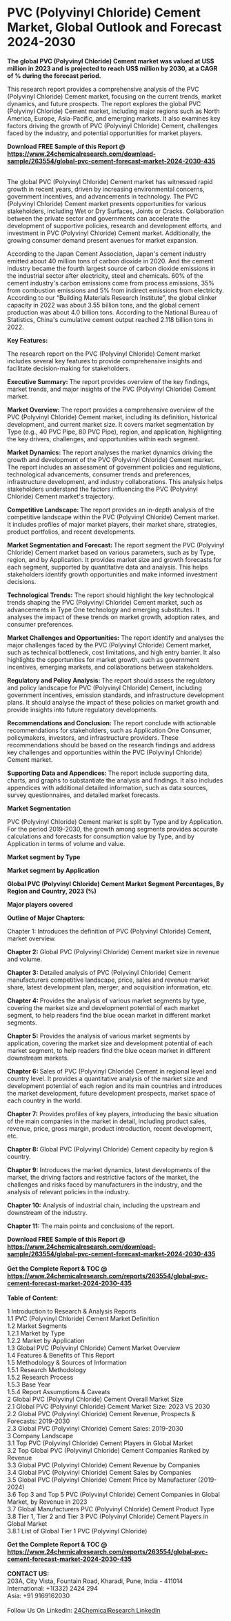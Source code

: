 <h1>PVC (Polyvinyl Chloride) Cement Market, Global Outlook and Forecast 2024-2030</h1><p><strong>The global PVC (Polyvinyl Chloride) Cement market was valued at US$ million in 2023 and is projected to reach US$ million by 2030, at a CAGR of % during the forecast period.</strong></p><p>
</p><p>This research report provides a comprehensive analysis of the PVC (Polyvinyl Chloride) Cement market, focusing on the current trends, market dynamics, and future prospects. The report explores the global PVC (Polyvinyl Chloride) Cement market, including major regions such as North America, Europe, Asia-Pacific, and emerging markets. It also examines key factors driving the growth of PVC (Polyvinyl Chloride) Cement, challenges faced by the industry, and potential opportunities for market players.</p><div><b>Download FREE Sample of this Report @ 
            <a href="https://www.24chemicalresearch.com/download-sample/263554/global-pvc-cement-forecast-market-2024-2030-435">
            https://www.24chemicalresearch.com/download-sample/263554/global-pvc-cement-forecast-market-2024-2030-435</a></b></div><br><p>
The global PVC (Polyvinyl Chloride) Cement market has witnessed rapid growth in recent years, driven by increasing environmental concerns, government incentives, and advancements in technology. The PVC (Polyvinyl Chloride) Cement market presents opportunities for various stakeholders, including Wet or Dry Surfaces, Joints or Cracks. Collaboration between the private sector and governments can accelerate the development of supportive policies, research and development efforts, and investment in PVC (Polyvinyl Chloride) Cement market. Additionally, the growing consumer demand present avenues for market expansion.</p><p>
</p><p>
According to the Japan Cement Association, Japan's cement industry emitted about 40 million tons of carbon dioxide in 2020. And the cement industry became the fourth largest source of carbon dioxide emissions in the industrial sector after electricity, steel and chemicals. 60% of the cement industry's carbon emissions come from process emissions, 35% from combustion emissions and 5% from indirect emissions from electricity. According to our “Building Materials Research Institute”, the global clinker capacity in 2022 was about 3.55 billion tons, and the global cement production was about 4.0 billion tons. According to the National Bureau of Statistics, China's cumulative cement output reached 2.118 billion tons in 2022.</p><p>
<strong>Key Features:</strong></p><p>
The research report on the PVC (Polyvinyl Chloride) Cement market includes several key features to provide comprehensive insights and facilitate decision-making for stakeholders.</p><p>
<strong>Executive Summary: </strong>The report provides overview of the key findings, market trends, and major insights of the PVC (Polyvinyl Chloride) Cement market.</p><p>
<strong>Market Overview: </strong>The report provides a comprehensive overview of the PVC (Polyvinyl Chloride) Cement market, including its definition, historical development, and current market size. It covers market segmentation by Type (e.g., 40 PVC Pipe, 80 PVC Pipe), region, and application, highlighting the key drivers, challenges, and opportunities within each segment.</p><p>
<strong>Market Dynamics: </strong>The report analyses the market dynamics driving the growth and development of the PVC (Polyvinyl Chloride) Cement market. The report includes an assessment of government policies and regulations, technological advancements, consumer trends and preferences, infrastructure development, and industry collaborations. This analysis helps stakeholders understand the factors influencing the PVC (Polyvinyl Chloride) Cement market's trajectory.</p><p>
<strong>Competitive Landscape: </strong>The report provides an in-depth analysis of the competitive landscape within the PVC (Polyvinyl Chloride) Cement market. It includes profiles of major market players, their market share, strategies, product portfolios, and recent developments.</p><p>
<strong>Market Segmentation and Forecast: </strong>The report segment the PVC (Polyvinyl Chloride) Cement market based on various parameters, such as by Type, region, and by Application. It provides market size and growth forecasts for each segment, supported by quantitative data and analysis. This helps stakeholders identify growth opportunities and make informed investment decisions.</p><p>
<strong>Technological Trends:</strong> The report should highlight the key technological trends shaping the PVC (Polyvinyl Chloride) Cement market, such as advancements in Type One technology and emerging substitutes. It analyses the impact of these trends on market growth, adoption rates, and consumer preferences.</p><p>
<strong>Market Challenges and Opportunities:</strong> The report identify and analyses the major challenges faced by the PVC (Polyvinyl Chloride) Cement market, such as technical bottleneck, cost limitations, and high entry barrier. It also highlights the opportunities for market growth, such as government incentives, emerging markets, and collaborations between stakeholders.</p><p>
<strong>Regulatory and Policy Analysis: </strong>The report should assess the regulatory and policy landscape for PVC (Polyvinyl Chloride) Cement, including government incentives, emission standards, and infrastructure development plans. It should analyse the impact of these policies on market growth and provide insights into future regulatory developments.</p><p>
<strong>Recommendations and Conclusion: </strong>The report conclude with actionable recommendations for stakeholders, such as Application One Consumer, policymakers, investors, and infrastructure providers. These recommendations should be based on the research findings and address key challenges and opportunities within the PVC (Polyvinyl Chloride) Cement market.</p><p>
<strong>Supporting Data and Appendices: </strong>The report include supporting data, charts, and graphs to substantiate the analysis and findings. It also includes appendices with additional detailed information, such as data sources, survey questionnaires, and detailed market forecasts.</p><p>
<strong>Market Segmentation</strong></p><p>
PVC (Polyvinyl Chloride) Cement market is split by Type and by Application. For the period 2019-2030, the growth among segments provides accurate calculations and forecasts for consumption value by Type, and by Application in terms of volume and value.</p><p>
<strong>Market segment by Type</strong></p><p>
</p><p>
</p><p><strong>Market segment by Application</strong></p><p>
</p><p>
</p><p><strong>Global PVC (Polyvinyl Chloride) Cement Market Segment Percentages, By Region and Country, 2023 (%)</strong></p><p>
</p><p>
<strong>Major players covered</strong></p><p>
</p><p>
</p><p><strong>Outline of Major Chapters:</strong></p><p>
Chapter 1: Introduces the definition of PVC (Polyvinyl Chloride) Cement, market overview.</p><p>
<strong>Chapter 2:</strong> Global PVC (Polyvinyl Chloride) Cement market size in revenue and volume.</p><p>
<strong>Chapter 3: </strong>Detailed analysis of PVC (Polyvinyl Chloride) Cement manufacturers competitive landscape, price, sales and revenue market share, latest development plan, merger, and acquisition information, etc.</p><p>
<strong>Chapter 4: </strong>Provides the analysis of various market segments by type, covering the market size and development potential of each market segment, to help readers find the blue ocean market in different market segments.</p><p>
<strong>Chapter 5:</strong> Provides the analysis of various market segments by application, covering the market size and development potential of each market segment, to help readers find the blue ocean market in different downstream markets.</p><p>
<strong>Chapter 6: </strong>Sales of PVC (Polyvinyl Chloride) Cement in regional level and country level. It provides a quantitative analysis of the market size and development potential of each region and its main countries and introduces the market development, future development prospects, market space of each country in the world.</p><p>
<strong>Chapter 7:</strong> Provides profiles of key players, introducing the basic situation of the main companies in the market in detail, including product sales, revenue, price, gross margin, product introduction, recent development, etc.</p><p>
<strong>Chapter 8: </strong>Global PVC (Polyvinyl Chloride) Cement capacity by region &amp; country.</p><p>
<strong>Chapter 9: </strong>Introduces the market dynamics, latest developments of the market, the driving factors and restrictive factors of the market, the challenges and risks faced by manufacturers in the industry, and the analysis of relevant policies in the industry.</p><p>
<strong>Chapter 10:</strong> Analysis of industrial chain, including the upstream and downstream of the industry.</p><p>
<strong>Chapter 11:</strong> The main points and conclusions of the report.</p><div><b>Download FREE Sample of this Report @ 
            <a href="https://www.24chemicalresearch.com/download-sample/263554/global-pvc-cement-forecast-market-2024-2030-435">
            https://www.24chemicalresearch.com/download-sample/263554/global-pvc-cement-forecast-market-2024-2030-435</a></b></div><br><div><b>Get the Complete Report & TOC @ 
            <a href="https://www.24chemicalresearch.com/reports/263554/global-pvc-cement-forecast-market-2024-2030-435">
            https://www.24chemicalresearch.com/reports/263554/global-pvc-cement-forecast-market-2024-2030-435</a></b></div><br>
            <b>Table of Content:</b><p>1 Introduction to Research & Analysis Reports<br />
    1.1 PVC (Polyvinyl Chloride) Cement Market Definition<br />
    1.2 Market Segments<br />
        1.2.1 Market by Type<br />
        1.2.2 Market by Application<br />
    1.3 Global PVC (Polyvinyl Chloride) Cement Market Overview<br />
    1.4 Features & Benefits of This Report<br />
    1.5 Methodology & Sources of Information<br />
        1.5.1 Research Methodology<br />
        1.5.2 Research Process<br />
        1.5.3 Base Year<br />
        1.5.4 Report Assumptions & Caveats<br />
2 Global PVC (Polyvinyl Chloride) Cement Overall Market Size<br />
    2.1 Global PVC (Polyvinyl Chloride) Cement Market Size: 2023 VS 2030<br />
    2.2 Global PVC (Polyvinyl Chloride) Cement Revenue, Prospects & Forecasts: 2019-2030<br />
    2.3 Global PVC (Polyvinyl Chloride) Cement Sales: 2019-2030<br />
3 Company Landscape<br />
    3.1 Top PVC (Polyvinyl Chloride) Cement Players in Global Market<br />
    3.2 Top Global PVC (Polyvinyl Chloride) Cement Companies Ranked by Revenue<br />
    3.3 Global PVC (Polyvinyl Chloride) Cement Revenue by Companies<br />
    3.4 Global PVC (Polyvinyl Chloride) Cement Sales by Companies<br />
    3.5 Global PVC (Polyvinyl Chloride) Cement Price by Manufacturer (2019-2024)<br />
    3.6 Top 3 and Top 5 PVC (Polyvinyl Chloride) Cement Companies in Global Market, by Revenue in 2023<br />
    3.7 Global Manufacturers PVC (Polyvinyl Chloride) Cement Product Type<br />
    3.8 Tier 1, Tier 2 and Tier 3 PVC (Polyvinyl Chloride) Cement Players in Global Market<br />
        3.8.1 List of Global Tier 1 PVC (Polyvinyl Chloride)</p><div><b>Get the Complete Report & TOC @ 
            <a href="https://www.24chemicalresearch.com/reports/263554/global-pvc-cement-forecast-market-2024-2030-435">
            https://www.24chemicalresearch.com/reports/263554/global-pvc-cement-forecast-market-2024-2030-435</a></b></div><br><b>CONTACT US:</b><br>
            203A, City Vista, Fountain Road, Kharadi, Pune, India - 411014<br>
            International: +1(332) 2424 294<br>
            Asia: +91 9169162030 <br><br>
            Follow Us On LinkedIn: <a href="https://www.linkedin.com/company/24chemicalresearch/">24ChemicalResearch LinkedIn</a>
